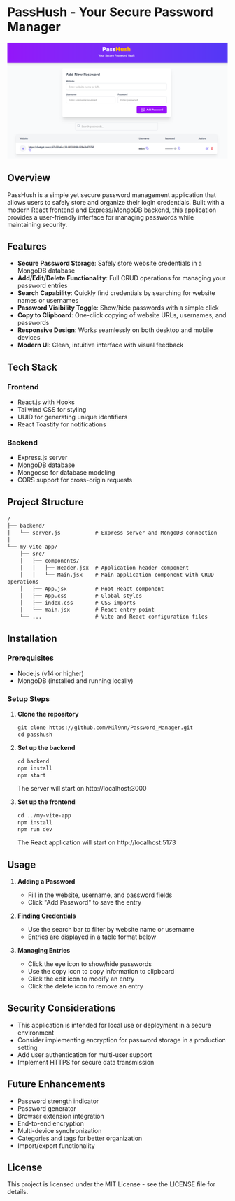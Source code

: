 # PassHush - Your Secure Password Manager

![PassHush Screenshot](/my-vite-app/public/screenshot.png)

## Overview

PassHush is a simple yet secure password management application that allows users to safely store and organize their login credentials. Built with a modern React frontend and Express/MongoDB backend, this application provides a user-friendly interface for managing passwords while maintaining security.

## Features

- **Secure Password Storage**: Safely store website credentials in a MongoDB database
- **Add/Edit/Delete Functionality**: Full CRUD operations for managing your password entries
- **Search Capability**: Quickly find credentials by searching for website names or usernames
- **Password Visibility Toggle**: Show/hide passwords with a simple click
- **Copy to Clipboard**: One-click copying of website URLs, usernames, and passwords
- **Responsive Design**: Works seamlessly on both desktop and mobile devices
- **Modern UI**: Clean, intuitive interface with visual feedback

## Tech Stack

### Frontend
- React.js with Hooks
- Tailwind CSS for styling
- UUID for generating unique identifiers
- React Toastify for notifications

### Backend
- Express.js server
- MongoDB database
- Mongoose for database modeling
- CORS support for cross-origin requests

## Project Structure

```
/
├── backend/
│   └── server.js           # Express server and MongoDB connection
│
└── my-vite-app/
    ├── src/
    │   ├── components/
    │   │   ├── Header.jsx  # Application header component
    │   │   └── Main.jsx    # Main application component with CRUD operations
    │   ├── App.jsx         # Root React component
    │   ├── App.css         # Global styles
    │   ├── index.css       # CSS imports
    │   └── main.jsx        # React entry point
    └── ...                 # Vite and React configuration files
```

## Installation

### Prerequisites
- Node.js (v14 or higher)
- MongoDB (installed and running locally)

### Setup Steps

1. **Clone the repository**
   ```
   git clone https://github.com/Mil9nn/Password_Manager.git
   cd passhush
   ```

2. **Set up the backend**
   ```
   cd backend
   npm install
   npm start
   ```
   The server will start on http://localhost:3000

3. **Set up the frontend**
   ```
   cd ../my-vite-app
   npm install
   npm run dev
   ```
   The React application will start on http://localhost:5173

## Usage

1. **Adding a Password**
   - Fill in the website, username, and password fields
   - Click "Add Password" to save the entry

2. **Finding Credentials**
   - Use the search bar to filter by website name or username
   - Entries are displayed in a table format below

3. **Managing Entries**
   - Click the eye icon to show/hide passwords
   - Use the copy icon to copy information to clipboard
   - Click the edit icon to modify an entry
   - Click the delete icon to remove an entry

## Security Considerations

- This application is intended for local use or deployment in a secure environment
- Consider implementing encryption for password storage in a production setting
- Add user authentication for multi-user support
- Implement HTTPS for secure data transmission

## Future Enhancements

- Password strength indicator
- Password generator
- Browser extension integration
- End-to-end encryption
- Multi-device synchronization
- Categories and tags for better organization
- Import/export functionality

## License

This project is licensed under the MIT License - see the LICENSE file for details.